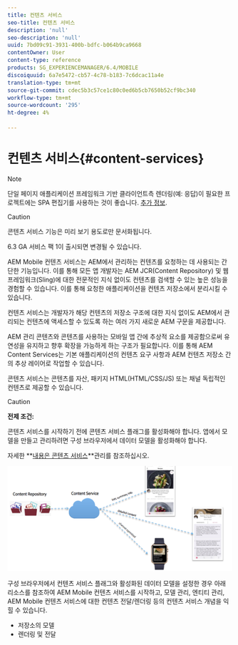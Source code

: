 ```yaml
---
title: 컨텐츠 서비스
seo-title: 컨텐츠 서비스
description: 'null'
seo-description: 'null'
uuid: 7bd09c91-3931-400b-bdfc-b064b9ca9668
contentOwner: User
content-type: reference
products: SG_EXPERIENCEMANAGER/6.4/MOBILE
discoiquuid: 6a7e5472-cb57-4c78-b183-7c6dcac11a4e
translation-type: tm+mt
source-git-commit: cdec5b3c57ce1c80c0ed6b5cb7650b52cf9bc340
workflow-type: tm+mt
source-wordcount: '295'
ht-degree: 4%

---
```



# 컨텐츠 서비스{#content-services}

>[!NOTE]
>
>단일 페이지 애플리케이션 프레임워크 기반 클라이언트측 렌더링(예: 응답)이 필요한 프로젝트에는 SPA 편집기를 사용하는 것이 좋습니다. [추가 정보](/help/sites-developing/spa-overview.md).

>[!CAUTION]
>
>콘텐츠 서비스 기능은 미리 보기 용도로만 문서화됩니다.
>
>6.3 GA 서비스 팩 1이 출시되면 변경될 수 있습니다.

AEM Mobile 컨텐츠 서비스는 AEM에서 관리하는 컨텐츠를 요청하는 데 사용되는 간단한 기능입니다. 이를 통해 모든 앱 개발자는 AEM JCR(Content Repository) 및 웹 프레임워크(Sling)에 대한 전문적인 지식 없이도 컨텐츠를 검색할 수 있는 높은 성능을 경험할 수 있습니다. 이를 통해 요청한 애플리케이션을 컨텐츠 저장소에서 분리시킬 수 있습니다.

컨텐츠 서비스는 개발자가 해당 컨텐츠의 저장소 구조에 대한 지식 없이도 AEM에서 관리되는 컨텐츠에 액세스할 수 있도록 하는 여러 가지 새로운 AEM 구문을 제공합니다.

AEM 관리 콘텐츠와 콘텐츠를 사용하는 모바일 앱 간에 추상적 요소를 제공함으로써 유연성을 유지하고 향후 확장을 가능하게 하는 구조가 필요합니다. 이를 통해 AEM Content Services는 기본 애플리케이션의 컨텐츠 요구 사항과 AEM 컨텐츠 저장소 간의 추상 레이어로 작업할 수 있습니다.

콘텐츠 서비스는 콘텐츠를 자산, 패키지 HTML(HTML/CSS/JS) 또는 채널 독립적인 컨텐츠로 제공할 수 있습니다.

>[!CAUTION]
>
>**전제 조건:**
>
>콘텐츠 서비스를 시작하기 전에 콘텐츠 서비스 플래그를 활성화해야 합니다. 앱에서 모델을 만들고 관리하려면 구성 브라우저에서 데이터 모델을 활성화해야 합니다.
>
>자세한 **[내용은 콘텐츠 서비스](/help/mobile/developing-content-services.md)**관리를 참조하십시오.

![chlimage_1-143](assets/chlimage_1-143.png)

구성 브라우저에서 컨텐츠 서비스 플래그와 활성화된 데이터 모델을 설정한 경우 아래 리소스를 참조하여 AEM Mobile 컨텐츠 서비스를 시작하고, 모델 관리, 엔티티 관리, AEM Mobile 컨텐츠 서비스에 대한 컨텐츠 전달/렌더링 등의 컨텐츠 서비스 개념을 익힐 수 있습니다.

* 저장소의 모델
* 렌더링 및 전달

